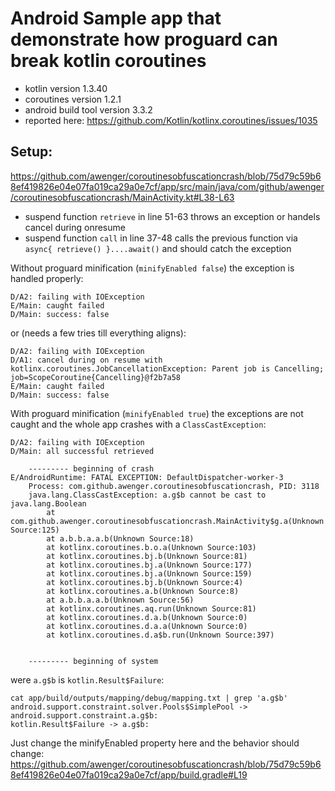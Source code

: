 # Android Sample app that demonstrate how proguard can break kotlin coroutines

- kotlin version 1.3.40
- coroutines version 1.2.1
- android build tool version 3.3.2
- reported here: https://github.com/Kotlin/kotlinx.coroutines/issues/1035

## Setup:

https://github.com/awenger/coroutinesobfuscationcrash/blob/75d79c59b68ef419826e04e07fa019ca29a0e7cf/app/src/main/java/com/github/awenger/coroutinesobfuscationcrash/MainActivity.kt#L38-L63

- suspend function `retrieve` in line 51-63 throws an exception or handels cancel during onresume
- suspend function `call` in line 37-48 calls the previous function via `async{ retrieve() }....await()` and should catch the exception

Without proguard minification (`minifyEnabled false`) the exception is handled properly:
```
D/A2: failing with IOException
E/Main: caught failed
D/Main: success: false
```

or (needs a few tries till everything aligns):

```
D/A2: failing with IOException
D/A1: cancel during on resume with kotlinx.coroutines.JobCancellationException: Parent job is Cancelling; job=ScopeCoroutine{Cancelling}@f2b7a58
E/Main: caught failed
D/Main: success: false
```

With proguard minification (`minifyEnabled true`) the exceptions are not caught and the whole app crashes with a `ClassCastException`:
```
D/A2: failing with IOException
D/Main: all successful retrieved
    
    --------- beginning of crash
E/AndroidRuntime: FATAL EXCEPTION: DefaultDispatcher-worker-3
    Process: com.github.awenger.coroutinesobfuscationcrash, PID: 3118
    java.lang.ClassCastException: a.g$b cannot be cast to java.lang.Boolean
        at com.github.awenger.coroutinesobfuscationcrash.MainActivity$g.a(Unknown Source:125)
        at a.b.b.a.a.b(Unknown Source:18)
        at kotlinx.coroutines.b.o.a(Unknown Source:103)
        at kotlinx.coroutines.bj.b(Unknown Source:81)
        at kotlinx.coroutines.bj.a(Unknown Source:177)
        at kotlinx.coroutines.bj.a(Unknown Source:159)
        at kotlinx.coroutines.bj.b(Unknown Source:4)
        at kotlinx.coroutines.a.b(Unknown Source:8)
        at a.b.b.a.a.b(Unknown Source:56)
        at kotlinx.coroutines.aq.run(Unknown Source:81)
        at kotlinx.coroutines.d.a.b(Unknown Source:0)
        at kotlinx.coroutines.d.a.a(Unknown Source:0)
        at kotlinx.coroutines.d.a$b.run(Unknown Source:397)
    
    
    --------- beginning of system
```

were `a.g$b` is `kotlin.Result$Failure`:
```
cat app/build/outputs/mapping/debug/mapping.txt | grep 'a.g$b'
android.support.constraint.solver.Pools$SimplePool -> android.support.constraint.a.g$b:
kotlin.Result$Failure -> a.g$b:
```

Just change the minifyEnabled property here and the behavior should change: https://github.com/awenger/coroutinesobfuscationcrash/blob/75d79c59b68ef419826e04e07fa019ca29a0e7cf/app/build.gradle#L19